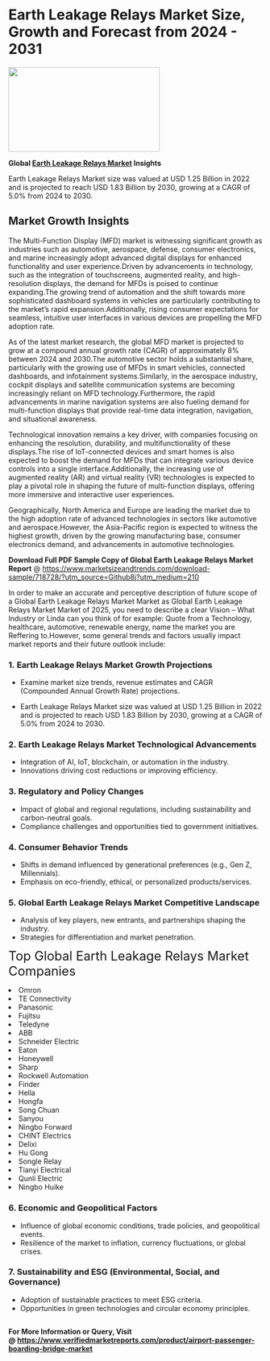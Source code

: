 <H1>Earth Leakage Relays Market Size, Growth and Forecast from 2024 - 2031</H1><img class="aligncenter size-medium wp-image-584254" src="https://thirdeyenews.in/wp-content/uploads/2024/09/Global-Market-Research-300x168.jpeg" alt="" width="300" height="168" /><p><strong>Global&nbsp;<a href="https://www.marketsizeandtrends.com/download-sample/718728/?utm_source=Github8j?utm_medium=210">Earth Leakage Relays Market</a> Insights</strong></p><p>Earth Leakage Relays Market size was valued at USD 1.25 Billion in 2022 and is projected to reach USD 1.83 Billion by 2030, growing at a CAGR of 5.0% from 2024 to 2030.</p><p><h2>Market Growth Insights</h2> <p>The Multi-Function Display (MFD) market is witnessing significant growth as industries such as automotive, aerospace, defense, consumer electronics, and marine increasingly adopt advanced digital displays for enhanced functionality and user experience.Driven by advancements in technology, such as the integration of touchscreens, augmented reality, and high-resolution displays, the demand for MFDs is poised to continue expanding.The growing trend of automation and the shift towards more sophisticated dashboard systems in vehicles are particularly contributing to the market’s rapid expansion.Additionally, rising consumer expectations for seamless, intuitive user interfaces in various devices are propelling the MFD adoption rate.</p> <p>As of the latest market research, the global MFD market is projected to grow at a compound annual growth rate (CAGR) of approximately 8% between 2024 and 2030.The automotive sector holds a substantial share, particularly with the growing use of MFDs in smart vehicles, connected dashboards, and infotainment systems.Similarly, in the aerospace industry, cockpit displays and satellite communication systems are becoming increasingly reliant on MFD technology.Furthermore, the rapid advancements in marine navigation systems are also fueling demand for multi-function displays that provide real-time data integration, navigation, and situational awareness.</p> <p>Technological innovation remains a key driver, with companies focusing on enhancing the resolution, durability, and multifunctionality of these displays.The rise of IoT-connected devices and smart homes is also expected to boost the demand for MFDs that can integrate various device controls into a single interface.Additionally, the increasing use of augmented reality (AR) and virtual reality (VR) technologies is expected to play a pivotal role in shaping the future of multi-function displays, offering more immersive and interactive user experiences.</p> <p>Geographically, North America and Europe are leading the market due to the high adoption rate of advanced technologies in sectors like automotive and aerospace.However, the Asia-Pacific region is expected to witness the highest growth, driven by the growing manufacturing base, consumer electronics demand, and advancements in automotive technologies.</p> <p><span class=""><strong>Download Full PDF Sample Copy of Global Earth Leakage Relays Market Report</strong> @ <a href="https://www.marketsizeandtrends.com/download-sample/718728/?utm_source=Github8j?utm_medium=210" target="_blank">https://www.marketsizeandtrends.com/download-sample/718728/?utm_source=Github8j?utm_medium=210</a></span></p><p>In order to make an accurate and perceptive description of future scope of a Global&nbsp;Earth Leakage Relays Market Market as Global&nbsp;Earth Leakage Relays Market Market of 2025, you need to describe a clear Vision &ndash; What Industry or Linda can you think of for example: Quote from a Technology, healthcare, automotive, renewable energy, name the market you are Reffering to.However, some general trends and factors usually impact market reports and their future outlook include:</p><h3>1.&nbsp;<strong>Earth Leakage Relays Market Growth Projections</strong></h3><ul><li>Examine market size trends, revenue estimates and CAGR (Compounded Annual Growth Rate) projections.</li><li><p>Earth Leakage Relays Market size was valued at USD 1.25 Billion in 2022 and is projected to reach USD 1.83 Billion by 2030, growing at a CAGR of 5.0% from 2024 to 2030.</p></li></ul><h3>2.&nbsp;<strong>Earth Leakage Relays Market Technological Advancements</strong></h3><ul><li>Integration of AI, IoT, blockchain, or automation in the industry.</li><li>Innovations driving cost reductions or improving efficiency.</li></ul><h3>3.&nbsp;<strong>Regulatory and Policy Changes</strong></h3><ul><li>Impact of global and regional regulations, including sustainability and carbon-neutral goals.</li><li>Compliance challenges and opportunities tied to government initiatives.</li></ul><h3>4.&nbsp;<strong>Consumer Behavior Trends</strong></h3><ul><li>Shifts in demand influenced by generational preferences (e.g., Gen Z, Millennials).</li><li>Emphasis on eco-friendly, ethical, or personalized products/services.</li></ul><h3>5.&nbsp;<strong>Global Earth Leakage Relays Market Competitive Landscape</strong></h3><ul><li>Analysis of key players, new entrants, and partnerships shaping the industry.</li><li>Strategies for differentiation and market penetration.</li></ul><p data-pm-slice="1 1 []"><span style="color: inherit; font-family: inherit; font-size: 25px;">Top Global Earth Leakage Relays Market Companies</span></p><div class="" data-test-id=""><p><li>Omron</li><li> TE Connectivity</li><li> Panasonic</li><li> Fujitsu</li><li> Teledyne</li><li> ABB</li><li> Schneider Electric</li><li> Eaton</li><li> Honeywell</li><li> Sharp</li><li> Rockwell Automation</li><li> Finder</li><li> Hella</li><li> Hongfa</li><li> Song Chuan</li><li> Sanyou</li><li> Ningbo Forward</li><li> CHINT Electrics</li><li> Delixi</li><li> Hu Gong</li><li> Songle Relay</li><li> Tianyi Electrical</li><li> Qunli Electric</li><li> Ningbo Huike</li></p></div><h3>6.&nbsp;<strong>Economic and Geopolitical Factors</strong></h3><ul><li>Influence of global economic conditions, trade policies, and geopolitical events.</li><li>Resilience of the market to inflation, currency fluctuations, or global crises.</li></ul><h3>7.&nbsp;<strong>Sustainability and ESG (Environmental, Social, and Governance)</strong></h3><ul><li>Adoption of sustainable practices to meet ESG criteria.</li><li>Opportunities in green technologies and circular economy principles.</li></ul><h2><strong style="font-size: 14px;">For More Information or Query, Visit @&nbsp;</strong><a style="background-color: #ffffff; font-size: 14px;" href="https://www.marketsizeandtrends.com/report/earth-leakage-relays-market/" target="_blank">https://www.verifiedmarketreports.com/product/airport-passenger-boarding-bridge-market</a></h2>